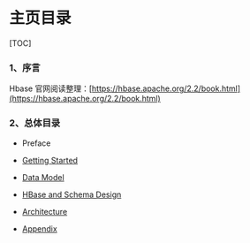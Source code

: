 # 主页目录

[TOC]

### 1、序言

Hbase 官网阅读整理：[https://hbase.apache.org/2.2/book.html](https://hbase.apache.org/2.2/book.html)

### 2、总体目录

- Preface

- [Getting Started](https://github.com/ZGG2016/knowledgesystem/blob/master/09%20HBase/%E5%AE%98%E7%BD%91%E9%98%85%E8%AF%BB/Getting%20Started.md)

- [Data Model]()

- [HBase and Schema Design](https://github.com/ZGG2016/knowledgesystem/blob/master/09%20HBase/%E5%AE%98%E7%BD%91%E9%98%85%E8%AF%BB/HBase%20and%20Schema%20Design/0%E7%9B%AE%E5%BD%95.md)

- [Architecture](https://github.com/ZGG2016/knowledgesystem/blob/master/09%20HBase/%E5%AE%98%E7%BD%91%E9%98%85%E8%AF%BB/Architecture/0%E7%9B%AE%E5%BD%95.md)

- [Appendix](https://github.com/ZGG2016/knowledgesystem/blob/master/09%20HBase/%E5%AE%98%E7%BD%91%E9%98%85%E8%AF%BB/Appendix/0%E7%9B%AE%E5%BD%95.md)